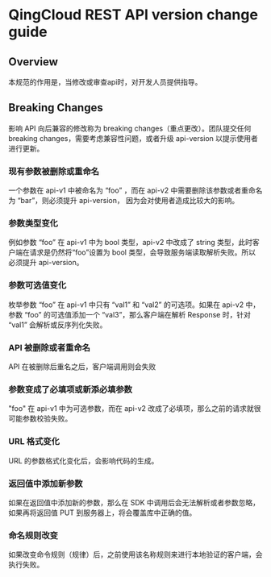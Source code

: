 # QingCloud REST API version change guide

## Overview
本规范的作用是，当修改或审查api时，对开发人员提供指导。

## Breaking Changes
影响 API 向后兼容的修改称为 breaking changes（重点更改）。团队提交任何 breaking changes，需要考虑兼容性问题，或者升级 api-version 以提示使用者进行更新。 

### 现有参数被删除或重命名
一个参数在 api-v1 中被命名为 “foo” ，而在 api-v2 中需要删除该参数或者重命名为 “bar”，则必须提升 api-version， 因为会对使用者造成比较大的影响。

### 参数类型变化
例如参数 “foo” 在 api-v1 中为 bool 类型，api-v2 中改成了 string 类型，此时客户端在请求是仍然将“foo”设置为 bool 类型，会导致服务端读取解析失败。所以必须提升 api-version。

### 参数可选值变化
枚举参数 “foo” 在 api-v1 中只有 “val1” 和 “val2” 的可选项。如果在 api-v2 中，参数 “foo” 的可选值添加一个 “val3”，那么客户端在解析 Response 时，针对 “val1” 会解析或反序列化失败。

### API 被删除或者重命名
API 在被删除后重名之后，客户端调用则会失败

### 参数变成了必填项或新添必填参数
"foo" 在 api-v1 中为可选参数，而在 api-v2 改成了必填项，那么之前的请求就很可能参数校验失败。

### URL 格式变化
URL 的参数格式化变化后，会影响代码的生成。

### 返回值中添加新参数
如果在返回值中添加新的参数，那么在 SDK 中调用后会无法解析或者参数忽略，如果再将返回值 PUT 到服务器上，将会覆盖库中正确的值。

### 命名规则改变
如果改变命令规则（规律）后，之前使用该名称规则来进行本地验证的客户端，会执行失败。

